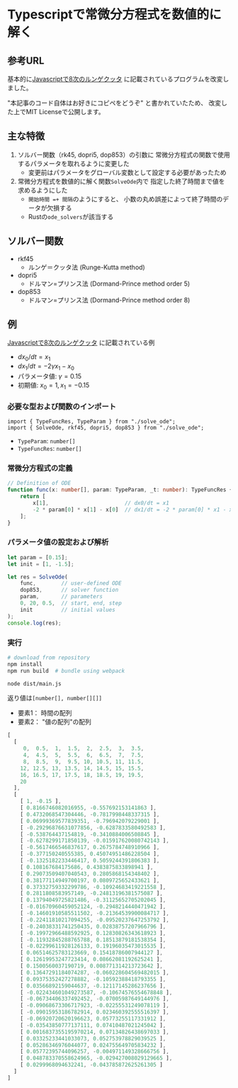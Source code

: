 # Typescriptで常微分方程式を数値的に解く
## 参考URL

基本的に[Javascriptで8次のルンゲクッタ](https://zenn.dev/yonda/articles/71aef28aa46fcb)
に記載されているプログラムを改変しました。

"本記事のコード自体はお好きにコピペをどうぞ"
と書かれていたため、
改変した上でMIT Licenseで公開します。

## 主な特徴
1. ソルバー関数（rk45, dopri5, dop853）の引数に
   常微分方程式の関数で使用するパラメータを取れるように変更した
    - 変更前はパラメータをグローバル変数として設定する必要があったため
1. 常微分方程式を数値的に解く関数`SolveOde`内で
   指定した終了時間まで値を求めるようにした
    - `開始時間 =+ 間隔`のようにすると、
      小数の丸め誤差によって終了時間のデータが欠損する
    - Rustの`ode_solvers`が該当する

## ソルバー関数
+ rkf45
    + ルンゲ＝クッタ法 (Runge-Kutta method)
+ dopri5
    + ドルマン=プリンス法 (Dormand-Prince method order 5)
+ dop853
    + ドルマン=プリンス法 (Dormand-Prince method order 8)


## 例
[Javascriptで8次のルンゲクッタ](https://zenn.dev/yonda/articles/71aef28aa46fcb)
に記載されている例

- $dx_{0}/dt = x_{1}$
- $dx_{1}/dt = -2\gamma x_{1} - x_{0}$
- パラメータ値: $\gamma = 0.15$
- 初期値: $x_{0} = 1, x_{1} = -0.15$

### 必要な型および関数のインポート
```
import { TypeFuncRes, TypeParam } from "./solve_ode";
import { SolveOde, rkf45, dopri5, dop853 } from "./solve_ode";
```

- `TypeParam`: `number[]`
- `TypeFuncRes`: `number[]`

### 常微分方程式の定義

```typescript
// Definition of ODE
function func(x: number[], param: TypeParam, _t: number): TypeFuncRes {
    return [
        x[1],                        // dx0/dt = x1
        -2 * param[0] * x[1] - x[0]  // dx1/dt = -2 * param[0] * x1 - x0
    ];
}
```

### パラメータ値の設定および解析
```typescript
let param = [0.15];
let init = [1, -1.5];

let res = SolveOde(
    func,        // user-defined ODE
    dop853,      // solver function
    param,       // parameters
    0, 20, 0.5,  // start, end, step
    init         // initial values
);
console.log(res);
```

### 実行
```bash
# download from repository
npm install
npm run build  # bundle using webpack

node dist/main.js
```

返り値は`[number[], number[][]]`
- 要素1： 時間の配列
- 要素2： "値の配列"の配列

```typescript
[
  [
     0,  0.5,  1,  1.5,  2,  2.5,  3,  3.5,
     4,  4.5,  5,  5.5,  6,  6.5,  7,  7.5,
     8,  8.5,  9,  9.5, 10, 10.5, 11, 11.5,
    12, 12.5, 13, 13.5, 14, 14.5, 15, 15.5,
    16, 16.5, 17, 17.5, 18, 18.5, 19, 19.5,
    20
  ],
  [ 
    [ 1, -0.15 ],
    [ 0.8166746082016955, -0.557692153141863 ],
    [ 0.4732068547304446, -0.7817998448337315 ],
    [ 0.06999369577839351, -0.796942079229001 ],
    [ -0.29296876631077856, -0.6287833580492583 ],
    [ -0.538764437154819, -0.3410884006508845 ],
    [ -0.6278299171850139, -0.015917620080742143 ],
    [ -0.5617466546837617, 0.2675784748910966 ],
    [ -0.377150240555385, 0.45074951486228504 ],
    [ -0.1325182233446417, 0.5059244391806383 ],
    [ 0.108167684175686, 0.4383875833898941 ],
    [ 0.29073509407040543, 0.2805868154348402 ],
    [ 0.38177114949700197, 0.0809725652433621 ],
    [ 0.37332759332299786, -0.10924683419221558 ],
    [ 0.2811808583957149, -0.24813196381575087 ],
    [ 0.13794049725821486, -0.31125652705202045 ],
    [ -0.01670960459052124, -0.2948214440471942 ],
    [ -0.14601910585511502, -0.21364539900084717 ],
    [ -0.22411810217094255, -0.09520237647253792 ],
    [ -0.24038331741250435, 0.02838757207966796 ],
    [ -0.19972966488592925, 0.12830826343618923 ],
    [ -0.11932845288765788, 0.18513879181538354 ],
    [ -0.02299611928126133, 0.19196035473015535 ],
    [ 0.06514625783123669, 0.15418786007944127 ],
    [ 0.12619953247723414, 0.08662081192625241 ],
    [ 0.1500560037190719, 0.008771314213723642 ],
    [ 0.13647291184074287, -0.060228604569482015 ],
    [ 0.09375352427278882, -0.10592388418793355 ],
    [ 0.03566892159044637, -0.12117145286237656 ],
    [ -0.022434601049273587, -0.10674576554678848 ],
    [ -0.06734406337492452, -0.07005987649144976 ],
    [ -0.09068673306717923, -0.02255531249078119 ],
    [ -0.09015953186782914, 0.023460392555516397 ],
    [ -0.06920720620196623, 0.05773255117331912 ],
    [ -0.03543850777137111, 0.07410487021245042 ],
    [ 0.0016837355195970214, 0.07134826438697033 ],
    [ 0.03325233441033073, 0.052753978829039525 ],
    [ 0.05286346976044077, 0.024755649705834232 ],
    [ 0.05772395744096257, -0.004971149328666756 ],
    [ 0.048783370558624965, -0.029427008029129665 ],
    [ 0.0299968094632241, -0.043785872625261305 ]
  ]
]
```

